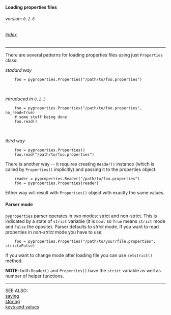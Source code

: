 #### Loading properties files
###### _version: `0.2.6`_

###### [Index](index.mdown)
----


There are several patterns for loading properties files using just `Properties` class:

_stadard way_

        foo = pyproperties.Properties("/path/to/foo.properties")

&nbsp;

_intruduced in `0.1.5`_

        foo = pyproperties.Properties("/path/to/foo.properties", no_read=True)
        # some stuff being done
        foo.read()

&nbsp;

_third way_

        foo = pyproperties.Properties()
        foo.read("/path/to/foo.properties")


There is another way -- it requires creating `Reader()` instance (which is called by `Properties()` implicitly) and passing it to the properties object.

        reader = pyproperties.Reader("/path/to/foo.properties")
        foo = pyproperties.Properties(reader)


Either way will result with `Properties()` object with exactly the same values.


#### Parser mode

`pyproperties` parser operates in two modes: strict and non-strict. 
This is indicated by a state of `strict` variable (it is `bool` so `True` means `strict` mode and `False` the oposite). 
Parser defaults to _strict_ mode. If you want to read properties in _non-strict_ mode you have to use:

        foo = pyproperties.Properties("/path/to/your/file.properties", strict=False)
        
If you want to change mode after loading file you can use `setstrict()` method.

**NOTE**: both `Reader()` and `Properties()` have the `strict` variable as well as number of helper functions.

----

SEE ALSO:  
[saving](saving.mdown)  
[storing](storing.mdown)  
[keys and values](keys_and_values.mdown)